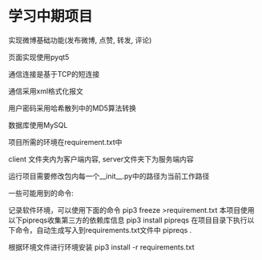 # 学习中期项目
实现微博基础功能(发布微博, 点赞, 转发, 评论)

页面实现使用pyqt5

通信连接是基于TCP的短连接

通信采用xml格式化报文

用户密码采用哈希散列中的MD5算法转换

数据库使用MySQL

项目所需的环境在requirement.txt中

client 文件夹内为客户端内容, server文件夹下为服务端内容

运行项目需要修改包内每一个__init__.py中的路径为当前工作路径

一些可能用到的命令:

记录软件环境，可以使用下面的命令
pip3 freeze >requirement.txt
本项目使用以下pipreqs收集第三方的依赖库信息
pip3 install pipreqs
在项目目录下执行以下命令，自动生成写入到requirements.txt文件中
pipreqs .

根据环境文件进行环境安装
pip3 install -r requirements.txt
